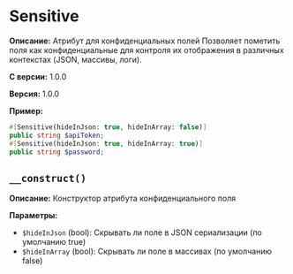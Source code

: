# Sensitive

**Описание:** Атрибут для конфиденциальных полей
Позволяет пометить поля как конфиденциальные для контроля
их отображения в различных контекстах (JSON, массивы, логи).

**С версии:** 1.0.0

**Версия:** 1.0.0

**Пример:**
```php
#[Sensitive(hideInJson: true, hideInArray: false)]
public string $apiToken;
#[Sensitive(hideInJson: true, hideInArray: true)]
public string $password;
```

## `__construct()`

**Описание:** Конструктор атрибута конфиденциального поля

**Параметры:**

* `$hideInJson` (bool): Скрывать ли поле в JSON сериализации (по умолчанию true)
* `$hideInArray` (bool): Скрывать ли поле в массивах (по умолчанию false)

